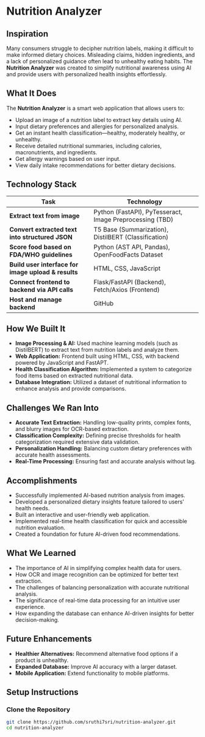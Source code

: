 # Nutrition Analyzer

## Inspiration
Many consumers struggle to decipher nutrition labels, making it difficult to make informed dietary choices. Misleading claims, hidden ingredients, and a lack of personalized guidance often lead to unhealthy eating habits. The **Nutrition Analyzer** was created to simplify nutritional awareness using AI and provide users with personalized health insights effortlessly.

## What It Does
The **Nutrition Analyzer** is a smart web application that allows users to:
- Upload an image of a nutrition label to extract key details using AI.
- Input dietary preferences and allergies for personalized analysis.
- Get an instant health classification—healthy, moderately healthy, or unhealthy.
- Receive detailed nutritional summaries, including calories, macronutrients, and ingredients.
- Get allergy warnings based on user input.
- View daily intake recommendations for better dietary decisions.

## Technology Stack

| Task | Technology |
|-------------------------------|--------------------------------------------------|
| **Extract text from image** | Python (FastAPI), PyTesseract, Image Preprocessing (TBD) |
| **Convert extracted text into structured JSON** | T5 Base (Summarization), DistilBERT (Classification) |
| **Score food based on FDA/WHO guidelines** | Python (AST API, Pandas), OpenFoodFacts Dataset |
| **Build user interface for image upload & results** | HTML, CSS, JavaScript |
| **Connect frontend to backend via API calls** | Flask/FastAPI (Backend), Fetch/Axios (Frontend) |
| **Host and manage backend** | GitHub |

## How We Built It
- **Image Processing & AI:** Used machine learning models (such as DistilBERT) to extract text from nutrition labels and analyze them.
- **Web Application:** Frontend built using HTML, CSS, with backend powered by JavaScript and FastAPT.
- **Health Classification Algorithm:** Implemented a system to categorize food items based on extracted nutritional data.
- **Database Integration:** Utilized a dataset of nutritional information to enhance analysis and provide comparisons.

## Challenges We Ran Into
- **Accurate Text Extraction:** Handling low-quality prints, complex fonts, and blurry images for OCR-based extraction.
- **Classification Complexity:** Defining precise thresholds for health categorization required extensive data validation.
- **Personalization Handling:** Balancing custom dietary preferences with accurate health assessments.
- **Real-Time Processing:** Ensuring fast and accurate analysis without lag.

## Accomplishments
- Successfully implemented AI-based nutrition analysis from images.
- Developed a personalized dietary insights feature tailored to users' health needs.
- Built an interactive and user-friendly web application.
- Implemented real-time health classification for quick and accessible nutrition evaluation.
- Created a foundation for future AI-driven food recommendations.

## What We Learned
- The importance of AI in simplifying complex health data for users.
- How OCR and image recognition can be optimized for better text extraction.
- The challenges of balancing personalization with accurate nutritional analysis.
- The significance of real-time data processing for an intuitive user experience.
- How expanding the database can enhance AI-driven insights for better decision-making.

## Future Enhancements
- **Healthier Alternatives:** Recommend alternative food options if a product is unhealthy.
- **Expanded Database:** Improve AI accuracy with a larger dataset.
- **Mobile Application:** Extend functionality to mobile platforms.

## Setup Instructions
### Clone the Repository
```bash
git clone https://github.com/sruthi7sri/nutrition-analyzer.git
cd nutrition-analyzer

